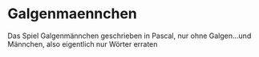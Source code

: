 # Galgenmaennchen
Das Spiel Galgenmännchen geschrieben in Pascal, nur ohne Galgen...und Männchen, also eigentlich nur Wörter erraten
